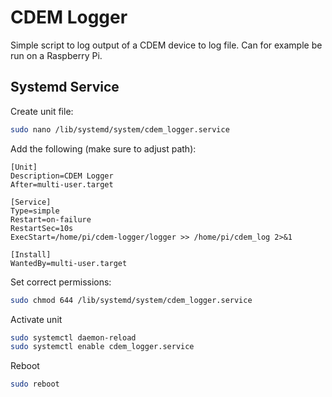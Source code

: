 # CDEM Logger

Simple script to log output of a CDEM device to log file. Can for example be run on a Raspberry Pi.

## Systemd Service

Create unit file:

```bash
sudo nano /lib/systemd/system/cdem_logger.service
```

Add the following (make sure to adjust path):

```text
[Unit]
Description=CDEM Logger
After=multi-user.target

[Service]
Type=simple
Restart=on-failure
RestartSec=10s
ExecStart=/home/pi/cdem-logger/logger >> /home/pi/cdem_log 2>&1

[Install]
WantedBy=multi-user.target
```

Set correct permissions:

```bash
sudo chmod 644 /lib/systemd/system/cdem_logger.service
```

Activate unit

```bash
sudo systemctl daemon-reload
sudo systemctl enable cdem_logger.service
```

Reboot

```bash
sudo reboot
```
